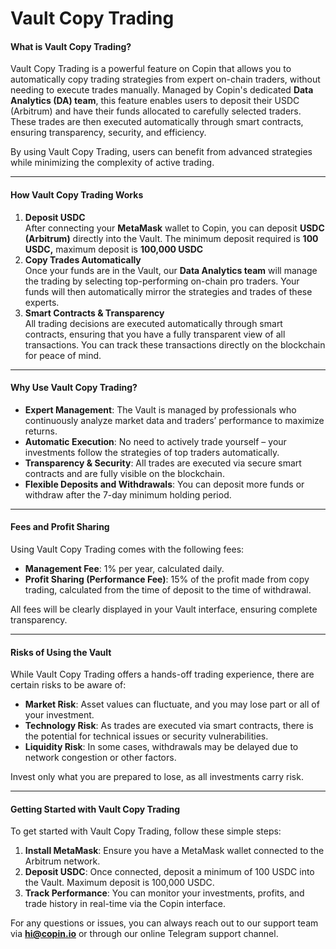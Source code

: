 # Vault Copy Trading

#### **What is Vault Copy Trading?**

Vault Copy Trading is a powerful feature on Copin that allows you to automatically copy trading strategies from expert on-chain traders, without needing to execute trades manually. Managed by Copin's dedicated **Data Analytics (DA) team**, this feature enables users to deposit their USDC (Arbitrum) and have their funds allocated to carefully selected traders. These trades are then executed automatically through smart contracts, ensuring transparency, security, and efficiency.

By using Vault Copy Trading, users can benefit from advanced strategies while minimizing the complexity of active trading.

***

#### **How Vault Copy Trading Works**

1. **Deposit USDC**\
   After connecting your **MetaMask** wallet to Copin, you can deposit **USDC (Arbitrum)** directly into the Vault. The minimum deposit required is **100 USDC,** maximum deposit is **100,000 USDC**&#x20;
2. **Copy Trades Automatically**\
   Once your funds are in the Vault, our **Data Analytics team** will manage the trading by selecting top-performing on-chain pro traders. Your funds will then automatically mirror the strategies and trades of these experts.
3. **Smart Contracts & Transparency**\
   All trading decisions are executed automatically through smart contracts, ensuring that you have a fully transparent view of all transactions. You can track these transactions directly on the blockchain for peace of mind.

***

#### **Why Use Vault Copy Trading?**

* **Expert Management**: The Vault is managed by professionals who continuously analyze market data and traders’ performance to maximize returns.
* **Automatic Execution**: No need to actively trade yourself – your investments follow the strategies of top traders automatically.
* **Transparency & Security**: All trades are executed via secure smart contracts and are fully visible on the blockchain.
* **Flexible Deposits and Withdrawals**: You can deposit more funds or withdraw after the 7-day minimum holding period.

***

#### **Fees and Profit Sharing**

Using Vault Copy Trading comes with the following fees:

* **Management Fee**: 1% per year, calculated daily.
* **Profit Sharing (Performance Fee)**: 15% of the profit made from copy trading, calculated from the time of deposit to the time of withdrawal.

All fees will be clearly displayed in your Vault interface, ensuring complete transparency.

***

#### **Risks of Using the Vault**

While Vault Copy Trading offers a hands-off trading experience, there are certain risks to be aware of:

* **Market Risk**: Asset values can fluctuate, and you may lose part or all of your investment.
* **Technology Risk**: As trades are executed via smart contracts, there is the potential for technical issues or security vulnerabilities.
* **Liquidity Risk**: In some cases, withdrawals may be delayed due to network congestion or other factors.

Invest only what you are prepared to lose, as all investments carry risk.

***

#### **Getting Started with Vault Copy Trading**

To get started with Vault Copy Trading, follow these simple steps:

1. **Install MetaMask**: Ensure you have a MetaMask wallet connected to the Arbitrum network.
2. **Deposit USDC**: Once connected, deposit a minimum of 100 USDC into the Vault. Maximum deposit is 100,000 USDC.
3. **Track Performance**: You can monitor your investments, profits, and trade history in real-time via the Copin interface.

For any questions or issues, you can always reach out to our support team via **hi@copin.io** or through our online Telegram support channel.
